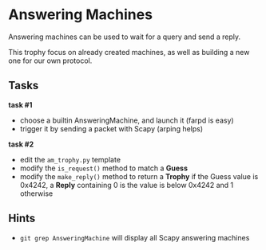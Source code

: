 # Answering Machines

Answering machines can be used to wait for a query and send a reply.

This trophy focus on already created machines, as well as building a new one for
our own protocol.

## Tasks

**task #1**

- choose a builtin AnsweringMachine, and launch it (farpd is easy)
- trigger it by sending a packet with Scapy (arping helps)

**task #2**

- edit the `am_trophy.py` template
- modify the `is_request()` method to match a **Guess**
- modify the `make_reply()` method to return a **Trophy** if the Guess value is
  0x4242, a **Reply** containing 0 is the value is below 0x4242 and 1 otherwise


## Hints

- `git grep AnsweringMachine` will display all Scapy answering machines
